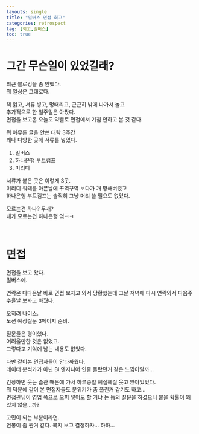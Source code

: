 ```yaml
---
layouts: single
title: "밀버스 면접 회고"
categories: retrospect
tag: [회고,밀버스]
toc: true
---
```

#  그간 무슨일이 있었길래? 

최근 블로깅을 좀 안했다.   
뭐 일상은 그대로다.   

책 읽고, 서류 넣고, 멍때리고, 근근히 밖에 나가서 놀고   
추가적으로 한 일주일은 아팠다.   
면접을 보고온 오늘도 약빨로 면접에서 기침 안하고 본 것 같다. 



뭐 아무튼 글을 안쓴 대략 3주간  
꽤나 다양한 곳에 서류를 넣었다.   

1. 밀버스 
2. 하나은행 부트캠프 
3. 미리디 

서류가 붙은 곳은 이렇게 3곳.    
미리디 쿼테를 아픈날에 꾸역꾸역 보다가 개 망해버렸고   
하나은행 부트캠프는 솔직히 그냥 머리 쓸 필요도 없었다.   

모르는건 하나? 두개?    
내가 모르는건 하나은행 엌ㅋㅋ 

<br> 

# 면접

면접을 보고 왔다.   
밀버스에. 

연락온 다다음날 바로 면접 보자고 와서 당황했는데  그날 저녁에 다시 연락와서 
다음주 수욜날 보자고 바꿨다. 

오히려 나이스.   
노션 예상질문 3페이지 준비.    

질문들은 평이했다.   
어려울만한 것은 없었고.     
그렇다고 기억에 남는 내용도 없었다. 

다만 같이본 면접자들이 안타까웠다.   
데이터 분석가가 아닌 Bi 엔지니어 인줄 몰랐던거 같은 느낌이랄까...   



긴장하면 웃는 습관 때문에 가서 하루종일 헤실헤실 웃고 앉아있었다.   
뭐 덕분에 같이 본 면접자들도 분위기가 좀 풀린거 같기도 하고...   
면접관님이 영업 쪽으로 오퍼 넣어도 할 거냐 는 등의 질문을 하셨으니 붙을 확률이 꽤 있지 않을...까? 

고민이 되는 부분이라면.   
연봉이 좀 짠거 같다. 복지 보고 결정하자... 하하... 



